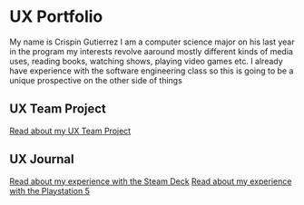 # UX Portfolio

My name is Crispin Gutierrez
I am a computer science major on his last year in the program
my interests revolve aaround mostly different kinds of media uses, reading books, watching shows, playing video games etc.
I already have experience with the software engineering class so this is going to be a unique prospective on the other side of things

## UX Team Project

[Read about my UX Team Project](https://usabilityengineering.github.io/GroupActivity/)

## UX Journal

[Read about my experience with the Steam Deck](j01/)
  [Read about my experience with the Playstation 5](j02/)
